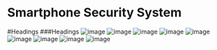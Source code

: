 # Smartphone Security System
#Headings
###Headings
![image](https://user-images.githubusercontent.com/22587190/59605480-2dc60580-910f-11e9-8c8e-9b1420e8edc2.png)
![image](https://user-images.githubusercontent.com/22587190/59605102-4d106300-910e-11e9-932f-10482d2ff550.png)
![image](https://user-images.githubusercontent.com/22587190/59605116-58638e80-910e-11e9-9b71-93cbdbeedf2f.png)
![image](https://user-images.githubusercontent.com/22587190/59605120-5c8fac00-910e-11e9-8205-8b50435d8cbd.png)
![image](https://user-images.githubusercontent.com/22587190/59605125-60233300-910e-11e9-9a65-58e479145334.png)
![image](https://user-images.githubusercontent.com/22587190/59605136-66191400-910e-11e9-8cf2-9e3a02cbafa6.png)
![image](https://user-images.githubusercontent.com/22587190/59605141-69ac9b00-910e-11e9-8aec-8b332579a9f8.png)
![image](https://user-images.githubusercontent.com/22587190/59605156-7204d600-910e-11e9-9ac5-f02a5a5e272b.png)
![image](https://user-images.githubusercontent.com/22587190/59605162-76c98a00-910e-11e9-8314-08a2743bd231.png)
